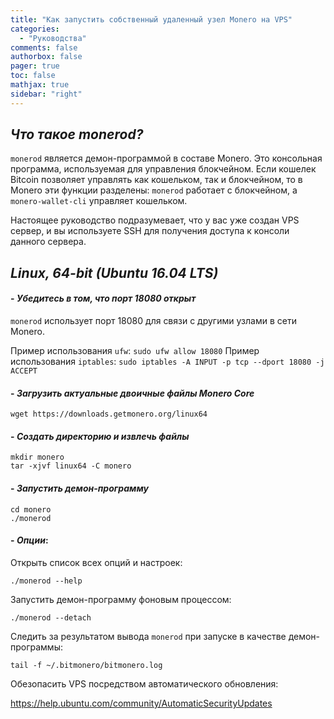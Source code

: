```yaml
---
title: "Как запустить собственный удаленный узел Monero на VPS"
categories:
  - "Руководства"
comments: false
authorbox: false
pager: true
toc: false
mathjax: true
sidebar: "right"
---
```


## _Что такое monerod?_

`monerod` является демон-программой в составе Monero. Это консольная программа, используемая для управления блокчейном. Если кошелек Bitcoin позволяет управлять как кошельком, так и блокчейном, то в Monero эти функции разделены: `monerod` работает с блокчейном, а `monero-wallet-cli` управляет кошельком.

Настоящее руководство подразумевает, что у вас уже создан VPS сервер, и вы используете SSH для получения доступа к консоли данного сервера.

## _Linux, 64-bit (Ubuntu 16.04 LTS)_

#### - _Убедитесь в том, что порт 18080 открыт_

`monerod` использует порт 18080 для связи с другими узлами в сети Monero.

Пример использования `ufw`: `sudo ufw allow 18080`
Пример использования `iptables`: `sudo iptables -A INPUT -p tcp --dport 18080 -j ACCEPT`

#### - _Загрузить актуальные двоичные файлы Monero Core_

`wget https://downloads.getmonero.org/linux64`

#### - _Создать директорию и извлечь файлы_
```
mkdir monero
tar -xjvf linux64 -C monero
```
#### - _Запустить демон-программу_
```
cd monero
./monerod
```
#### - _Опции_:

Открыть список всех опций и настроек:

`./monerod --help`

Запустить демон-программу фоновым процессом:

`./monerod --detach`

Следить за результатом вывода `monerod` при запуске в качестве демон-программы:

`tail -f ~/.bitmonero/bitmonero.log`

Обезопасить VPS посредством автоматического обновления:

https://help.ubuntu.com/community/AutomaticSecurityUpdates
